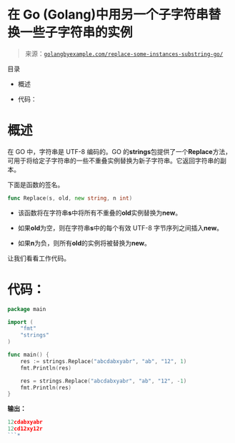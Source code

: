 <!--yml

分类：未分类

日期：2024-10-13 06:13:01

-->

# 在 Go (Golang)中用另一个子字符串替换一些子字符串的实例

> 来源：[`golangbyexample.com/replace-some-instances-substring-go/`](https://golangbyexample.com/replace-some-instances-substring-go/)

目录

+   概述

+   代码：

# **概述**

在 GO 中，字符串是 UTF-8 编码的。GO 的**strings**包提供了一个**Replace**方法，可用于将给定子字符串的一些不重叠实例替换为新子字符串。它返回字符串的副本。

下面是函数的签名。

```go
func Replace(s, old, new string, n int)
```

+   该函数将在字符串**s**中将所有不重叠的**old**实例替换为**new**。

+   如果**old**为空，则在字符串**s**中的每个有效 UTF-8 字节序列之间插入**new**。

+   如果**n**为负，则所有**old**的实例将被替换为**new**。

让我们看看工作代码。

# **代码：**

```go
package main

import (
    "fmt"
    "strings"
)

func main() {
    res := strings.Replace("abcdabxyabr", "ab", "12", 1)
    fmt.Println(res)

    res = strings.Replace("abcdabxyabr", "ab", "12", -1)
    fmt.Println(res)
}
```

**输出：**

```go
12cdabxyabr
12cd12xy12r
```*
